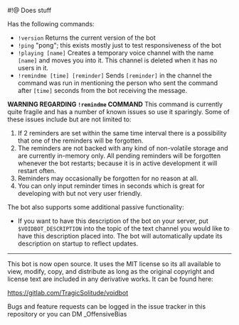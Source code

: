 #!@
Does stuff

Has the following commands:
- `!version` Returns the current version of the bot
- `!ping` "pong"; this exists mostly just to test responsiveness of the bot
- `!playing [name]` Creates a temporary voice channel with the name `[name]` and
moves you into it. This channel is deleted when it has no users in it.
- `!remindme [time] [reminder]` Sends `[reminder]` in the channel the command
was run in mentioning the person who sent the command after `[time]` seconds
from the bot receiving the message.

**WARNING REGARDING `!remindme` COMMAND**
This command is currently quite fragile and has a number of known issues so use
it sparingly. Some of these issues include but are not limited to:
1. If 2 reminders are set within the same time interval there is a possibility
that one of the reminders will be forgotten.
2. The reminders are not backed with any kind of non-volatile storage and are
currently in-memory only. All pending reminders will be forgotten whenever the
bot restarts; because it is in active development it will restart often.
3. Reminders may occasionally be forgotten for no reason at all.
3. You can only input reminder times in seconds which is great for developing
with but not very user friendly.

The bot also supports some additional passive functionality:
- If you want to have this description of the bot on your server, put
`$VOIDBOT_DESCRIPTION` into the topic of the text channel you would like to have
this description placed into. The bot will automatically update its description
on startup to reflect updates.

---

This bot is now open source. It uses the MIT license so its all available to
view, modify, copy, and distribute as long as the original copyright and license
text are included in any derivative works. It can be found here:

https://gitlab.com/TragicSolitude/voidbot

Bugs and feature requests can be logged in the issue tracker in this repository
or you can DM _OffensiveBias